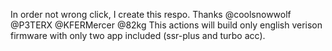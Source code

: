 In order not wrong click, I create this respo.
Thanks @coolsnowwolf @P3TERX @KFERMercer @82kg
This actions will build only english verison firmware with only two app included (ssr-plus and turbo acc). 
